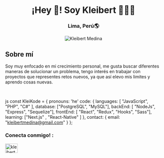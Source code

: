 <h1 align="center">¡Hey 👋! Soy Kleibert 👩🏻‍💻</h1>
<h3 align="center">Lima, Perú🌎</h3>

<p align="center">
  <img src="https://media.licdn.com/dms/image/D4D16AQHPY5hmQNPhEA/profile-displaybackgroundimage-shrink_350_1400/0/1686944650114?e=1710979200&v=beta&t=Il_yRv2Dvj00K4103BUDWG9iRB9C5o2oR6sQ8ElSZTM" alt="Kleibert Medina">
</p>

<h2>Sobre mí</h2>
<p>
 Soy muy enfocado en mi crecimiento personal, me gusta buscar diferentes maneras de solucionar un problema, tengo interés en trabajar con proyectos que representes retos nuevos, ya que así elevo mis limites y aprendo cosas nuevas.
</p>


<br/>


js
const KleiKode = {
  pronouns: 'he'
  code: {
    languages: [ "JavaScript", "PHP", "C#" ],
    database: ["PostgreSQL", "MySQL"],
    backEnd: [ "NodeJs", "Express", "Sequelize"],
    frontEnd: [ "React", "Redux", "Hooks", "Sass"],
    learning: ["Next.js" , "React-Native" ]
  },
  contact: {
    email: "kleibertmedina@gmail.com"
  }
};


<h3 align="left">Conecta conmigo! :</h3>
<p align="left">
<a href="https://www.linkedin.com/in/kleibert-jose-medina-gomez-19a6a412a/" target="blank"><img align="center" src="https://raw.githubusercontent.com/rahuldkjain/github-profile-readme-generator/master/src/images/icons/Social/linked-in-alt.svg" alt="kleibert-medina" height="30" width="40" /></a>
</p>
